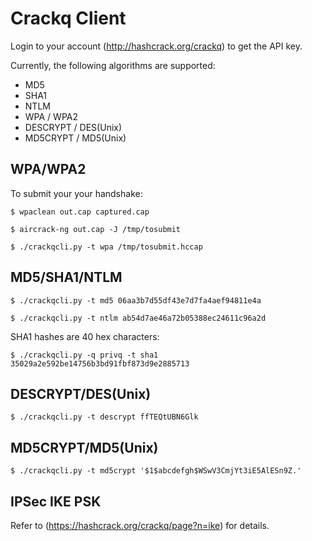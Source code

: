 Crackq Client
=============

Login to your account (http://hashcrack.org/crackq) to get the API key.

Currently, the following algorithms are supported:

* MD5
* SHA1
* NTLM
* WPA / WPA2
* DESCRYPT / DES(Unix) 
* MD5CRYPT / MD5(Unix) 

WPA/WPA2
--------

To submit your your handshake:

`$ wpaclean out.cap captured.cap`

`$ aircrack-ng out.cap -J /tmp/tosubmit`

`$ ./crackqcli.py -t wpa /tmp/tosubmit.hccap`

MD5/SHA1/NTLM
-------------

`$ ./crackqcli.py -t md5 06aa3b7d55df43e7d7fa4aef94811e4a`

`$ ./crackqcli.py -t ntlm ab54d7ae46a72b05388ec24611c96a2d`

SHA1 hashes are 40 hex characters:

`$ ./crackqcli.py -q privq -t sha1 35029a2e592be14756b3bd91fbf873d9e2885713`

DESCRYPT/DES(Unix)
------------------

`$ ./crackqcli.py -t descrypt ffTEQtUBN6Glk`

MD5CRYPT/MD5(Unix)
------------------

`$ ./crackqcli.py -t md5crypt '$1$abcdefgh$WSwV3CmjYt3iE5AlESn9Z.'`

IPSec IKE PSK
-------------

Refer to (https://hashcrack.org/crackq/page?n=ike) for details.

